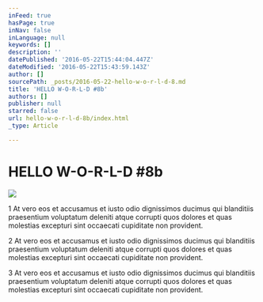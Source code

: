 ```yaml
---
inFeed: true
hasPage: true
inNav: false
inLanguage: null
keywords: []
description: ''
datePublished: '2016-05-22T15:44:04.447Z'
dateModified: '2016-05-22T15:43:59.143Z'
author: []
sourcePath: _posts/2016-05-22-hello-w-o-r-l-d-8.md
title: 'HELLO W-O-R-L-D #8b'
authors: []
publisher: null
starred: false
url: hello-w-o-r-l-d-8b/index.html
_type: Article

---
```

# HELLO W-O-R-L-D \#8b
![](https://the-grid-user-content.s3-us-west-2.amazonaws.com/bba2be9d-02cd-4302-a471-884e74ff51c8.jpg)

1 At vero eos et accusamus et iusto odio dignissimos ducimus qui blanditiis praesentium voluptatum deleniti atque corrupti quos dolores et quas molestias excepturi sint occaecati cupiditate non provident.

2 At vero eos et accusamus et iusto odio dignissimos ducimus qui blanditiis praesentium voluptatum deleniti atque corrupti quos dolores et quas molestias excepturi sint occaecati cupiditate non provident.

3 At vero eos et accusamus et iusto odio dignissimos ducimus qui blanditiis praesentium voluptatum deleniti atque corrupti quos dolores et quas molestias excepturi sint occaecati cupiditate non provident.